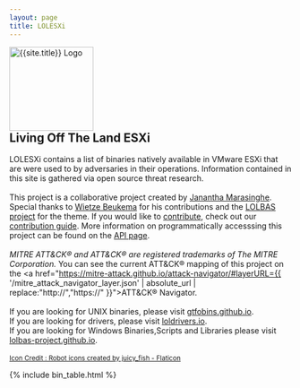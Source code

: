 ```yaml
---
layout: page
title: LOLESXi
---
```

<div class="header-box">
<a href="https://github.com/LOLESXi-Project/LOLESXi/blob/main/README.md"><img src="{{ '/assets/logo.png' | relative_url }}" height="150" alt="{{site.title}} Logo" style="margin-right: 20px;"></a>
<div>
<h2 style="margin-top: 0">Living Off The Land ESXi</h2>


LOLESXi contains a list of binaries natively available in VMware ESXi that are were used to by adversaries in their operations. Information contained in this site is gathered via open source threat research.
<br><br> This project is a collaborative project created by <a href="https://twitter.com/blueteam0ps_">Janantha Marasinghe</a>. Special thanks to <a href="https://twitter.com/wietze">Wietze Beukema</a> for his contributions and the <a href="https://lolbas-project.github.io/">LOLBAS project</a> for the theme. 
If you would like to <a href="{{ '/contributors' | relative_url}}">contribute</a>, check out our
<a href="/CONTRIBUTING.md">contribution guide</a>.
More information on programmatically accesssing this project can be found on the <a href="{{'/api' | relative_url }}">API page</a>.
<br>
<br>
<span style="font-style: italic;">MITRE ATT&amp;CK&reg; and ATT&amp;CK&reg; are registered trademarks of The MITRE Corporation.</span> You can see the current ATT&amp;CK&reg; mapping of this project on the <a href="https://mitre-attack.github.io/attack-navigator/#layerURL={{ '/mitre_attack_navigator_layer.json' | absolute_url | replace:"http://","https://" }}">ATT&amp;CK&reg; Navigator</a>.
<br>
<br>
If you are looking for UNIX binaries, please visit <a href="https://gtfobins.github.io/">gtfobins.github.io</a>.
<br>
If you are looking for drivers, please visit <a href="https://www.loldrivers.io/">loldrivers.io</a>.
<br>
If you are looking for Windows Binaries,Scripts and Libraries  please visit <a href="https://lolbas-project.github.io/">lolbas-project.github.io</a>.
<br>
<br>
<small><a href="https://www.flaticon.com/free-icons/robot" title="robot icons">Icon Credit : Robot icons created by juicy_fish - Flaticon</a></small>
</div>
</div>

[functions]: /functions/
{% include bin_table.html %}
